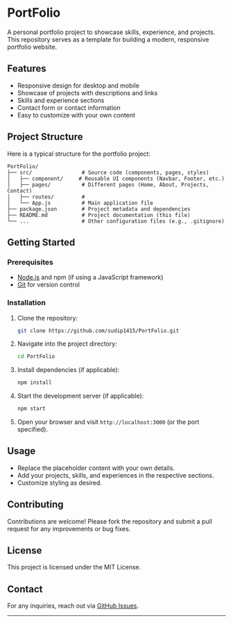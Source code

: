 # PortFolio

A personal portfolio project to showcase skills, experience, and projects. This repository serves as a template for building a modern, responsive portfolio website.

## Features

- Responsive design for desktop and mobile
- Showcase of projects with descriptions and links
- Skills and experience sections
- Contact form or contact information
- Easy to customize with your own content

## Project Structure

Here is a typical structure for the portfolio project:

```
PortFolio/
├── src/                # Source code (components, pages, styles)
│   ├── component/     # Reusable UI components (Navbar, Footer, etc.)
│   ├── pages/          # Different pages (Home, About, Projects, Contact)
│   ├── routes/         # 
│   └── App.js          # Main application file
├── package.json        # Project metadata and dependencies
├── README.md           # Project documentation (this file)
└── ...                 # Other configuration files (e.g., .gitignore)
```

## Getting Started

### Prerequisites

- [Node.js](https://nodejs.org/) and npm (if using a JavaScript framework)
- [Git](https://git-scm.com/) for version control

### Installation

1. Clone the repository:
   ```bash
   git clone https://github.com/sudip1415/PortFolio.git
   ```

2. Navigate into the project directory:
   ```bash
   cd PortFolio
   ```

3. Install dependencies (if applicable):
   ```bash
   npm install
   ```

4. Start the development server (if applicable):
   ```bash
   npm start
   ```

5. Open your browser and visit `http://localhost:3000` (or the port specified).

## Usage

- Replace the placeholder content with your own details.
- Add your projects, skills, and experiences in the respective sections.
- Customize styling as desired.

## Contributing

Contributions are welcome! Please fork the repository and submit a pull request for any improvements or bug fixes.

## License

This project is licensed under the MIT License.

## Contact

For any inquiries, reach out via [GitHub Issues](https://github.com/sudip1415/PortFolio/issues).

---
